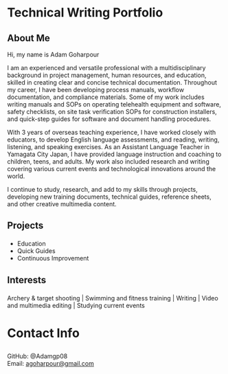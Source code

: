# Technical Writing Portfolio

## About Me
<p>
Hi, my name is Adam Goharpour
<p>
I am an experienced and versatile professional with a multidisciplinary background in project management, human resources, and education, skilled in creating clear and concise technical documentation. Throughout my career, I have been developing process manuals, workflow documentation, and compliance materials. Some of my work includes writing manuals and SOPs on operating telehealth equipment and software, safety checklists, on site task verification SOPs for construction installers, and quick-step guides for software and document handling procedures.<p>
With 3 years of overseas teaching experience, I have worked closely with educators, to develop English language assessments, and reading, writing, listening, and speaking exercises. As an Assistant Language Teacher in Yamagata City Japan, I have provided language instruction and coaching to children, teens, and adults. My work also included research and writing covering various current events and technological innovations around the world.<p>
I continue to study, research, and add to my skills through projects, developing new training documents, technical guides, reference sheets, and other creative multimedia content.<p>

<p>

## Projects <p>

- Education 
- Quick Guides 
- Continuous Improvement 

## Interests <p>

Archery & target shooting | Swimming and fitness training | Writing | Video and multimedia editing | Studying current events 

# Contact Info <p>

GitHub: @Adamgp08 <br>
Email: agoharpour@gmail.com

